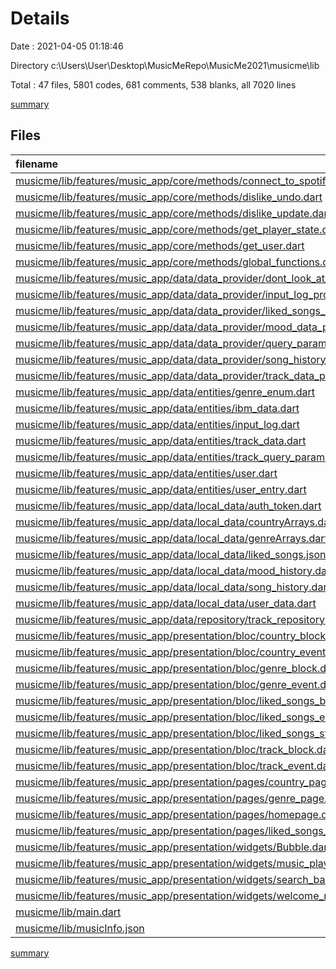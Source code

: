 # Details

Date : 2021-04-05 01:18:46

Directory c:\Users\User\Desktop\MusicMeRepo\MusicMe2021\musicme\lib

Total : 47 files,  5801 codes, 681 comments, 538 blanks, all 7020 lines

[summary](results.md)

## Files
| filename | language | code | comment | blank | total |
| :--- | :--- | ---: | ---: | ---: | ---: |
| [musicme/lib/features/music_app/core/methods/connect_to_spotify.dart](/musicme/lib/features/music_app/core/methods/connect_to_spotify.dart) | Dart | 29 | 1 | 3 | 33 |
| [musicme/lib/features/music_app/core/methods/dislike_undo.dart](/musicme/lib/features/music_app/core/methods/dislike_undo.dart) | Dart | 133 | 172 | 63 | 368 |
| [musicme/lib/features/music_app/core/methods/dislike_update.dart](/musicme/lib/features/music_app/core/methods/dislike_update.dart) | Dart | 161 | 201 | 56 | 418 |
| [musicme/lib/features/music_app/core/methods/get_player_state.dart](/musicme/lib/features/music_app/core/methods/get_player_state.dart) | Dart | 8 | 0 | 2 | 10 |
| [musicme/lib/features/music_app/core/methods/get_user.dart](/musicme/lib/features/music_app/core/methods/get_user.dart) | Dart | 62 | 5 | 11 | 78 |
| [musicme/lib/features/music_app/core/methods/global_functions.dart](/musicme/lib/features/music_app/core/methods/global_functions.dart) | Dart | 74 | 6 | 13 | 93 |
| [musicme/lib/features/music_app/data/data_provider/dont_look_at_me.dart](/musicme/lib/features/music_app/data/data_provider/dont_look_at_me.dart) | Dart | 114 | 12 | 3 | 129 |
| [musicme/lib/features/music_app/data/data_provider/input_log_provider.dart](/musicme/lib/features/music_app/data/data_provider/input_log_provider.dart) | Dart | 27 | 26 | 3 | 56 |
| [musicme/lib/features/music_app/data/data_provider/liked_songs_provider.dart](/musicme/lib/features/music_app/data/data_provider/liked_songs_provider.dart) | Dart | 43 | 27 | 8 | 78 |
| [musicme/lib/features/music_app/data/data_provider/mood_data_provider.dart](/musicme/lib/features/music_app/data/data_provider/mood_data_provider.dart) | Dart | 40 | 9 | 10 | 59 |
| [musicme/lib/features/music_app/data/data_provider/query_params_provider.dart](/musicme/lib/features/music_app/data/data_provider/query_params_provider.dart) | Dart | 95 | 49 | 20 | 164 |
| [musicme/lib/features/music_app/data/data_provider/song_history_provider.dart](/musicme/lib/features/music_app/data/data_provider/song_history_provider.dart) | Dart | 17 | 12 | 5 | 34 |
| [musicme/lib/features/music_app/data/data_provider/track_data_provider.dart](/musicme/lib/features/music_app/data/data_provider/track_data_provider.dart) | Dart | 281 | 68 | 42 | 391 |
| [musicme/lib/features/music_app/data/entities/genre_enum.dart](/musicme/lib/features/music_app/data/entities/genre_enum.dart) | Dart | 0 | 0 | 1 | 1 |
| [musicme/lib/features/music_app/data/entities/ibm_data.dart](/musicme/lib/features/music_app/data/entities/ibm_data.dart) | Dart | 23 | 1 | 6 | 30 |
| [musicme/lib/features/music_app/data/entities/input_log.dart](/musicme/lib/features/music_app/data/entities/input_log.dart) | Dart | 4 | 1 | 3 | 8 |
| [musicme/lib/features/music_app/data/entities/track_data.dart](/musicme/lib/features/music_app/data/entities/track_data.dart) | Dart | 23 | 3 | 7 | 33 |
| [musicme/lib/features/music_app/data/entities/track_query_params.dart](/musicme/lib/features/music_app/data/entities/track_query_params.dart) | Dart | 33 | 3 | 7 | 43 |
| [musicme/lib/features/music_app/data/entities/user.dart](/musicme/lib/features/music_app/data/entities/user.dart) | Dart | 10 | 0 | 2 | 12 |
| [musicme/lib/features/music_app/data/entities/user_entry.dart](/musicme/lib/features/music_app/data/entities/user_entry.dart) | Dart | 2 | 0 | 2 | 4 |
| [musicme/lib/features/music_app/data/local_data/auth_token.dart](/musicme/lib/features/music_app/data/local_data/auth_token.dart) | Dart | 1 | 1 | 1 | 3 |
| [musicme/lib/features/music_app/data/local_data/countryArrays.dart](/musicme/lib/features/music_app/data/local_data/countryArrays.dart) | Dart | 846 | 9 | 93 | 948 |
| [musicme/lib/features/music_app/data/local_data/genreArrays.dart](/musicme/lib/features/music_app/data/local_data/genreArrays.dart) | Dart | 2,212 | 42 | 19 | 2,273 |
| [musicme/lib/features/music_app/data/local_data/liked_songs.json](/musicme/lib/features/music_app/data/local_data/liked_songs.json) | JSON | 16 | 0 | 1 | 17 |
| [musicme/lib/features/music_app/data/local_data/mood_history.dart](/musicme/lib/features/music_app/data/local_data/mood_history.dart) | Dart | 1 | 1 | 2 | 4 |
| [musicme/lib/features/music_app/data/local_data/song_history.dart](/musicme/lib/features/music_app/data/local_data/song_history.dart) | Dart | 2 | 0 | 2 | 4 |
| [musicme/lib/features/music_app/data/local_data/user_data.dart](/musicme/lib/features/music_app/data/local_data/user_data.dart) | Dart | 2 | 0 | 2 | 4 |
| [musicme/lib/features/music_app/data/repository/track_repository.dart](/musicme/lib/features/music_app/data/repository/track_repository.dart) | Dart | 22 | 0 | 5 | 27 |
| [musicme/lib/features/music_app/presentation/bloc/country_block.dart](/musicme/lib/features/music_app/presentation/bloc/country_block.dart) | Dart | 32 | 1 | 4 | 37 |
| [musicme/lib/features/music_app/presentation/bloc/country_event.dart](/musicme/lib/features/music_app/presentation/bloc/country_event.dart) | Dart | 20 | 0 | 7 | 27 |
| [musicme/lib/features/music_app/presentation/bloc/genre_block.dart](/musicme/lib/features/music_app/presentation/bloc/genre_block.dart) | Dart | 32 | 2 | 5 | 39 |
| [musicme/lib/features/music_app/presentation/bloc/genre_event.dart](/musicme/lib/features/music_app/presentation/bloc/genre_event.dart) | Dart | 19 | 0 | 7 | 26 |
| [musicme/lib/features/music_app/presentation/bloc/liked_songs_block.dart](/musicme/lib/features/music_app/presentation/bloc/liked_songs_block.dart) | Dart | 41 | 1 | 3 | 45 |
| [musicme/lib/features/music_app/presentation/bloc/liked_songs_event.dart](/musicme/lib/features/music_app/presentation/bloc/liked_songs_event.dart) | Dart | 17 | 0 | 6 | 23 |
| [musicme/lib/features/music_app/presentation/bloc/liked_songs_state.dart](/musicme/lib/features/music_app/presentation/bloc/liked_songs_state.dart) | Dart | 23 | 0 | 8 | 31 |
| [musicme/lib/features/music_app/presentation/bloc/track_block.dart](/musicme/lib/features/music_app/presentation/bloc/track_block.dart) | Dart | 100 | 12 | 10 | 122 |
| [musicme/lib/features/music_app/presentation/bloc/track_event.dart](/musicme/lib/features/music_app/presentation/bloc/track_event.dart) | Dart | 36 | 0 | 12 | 48 |
| [musicme/lib/features/music_app/presentation/pages/country_page.dart](/musicme/lib/features/music_app/presentation/pages/country_page.dart) | Dart | 256 | 3 | 15 | 274 |
| [musicme/lib/features/music_app/presentation/pages/genre_page.dart](/musicme/lib/features/music_app/presentation/pages/genre_page.dart) | Dart | 181 | 3 | 14 | 198 |
| [musicme/lib/features/music_app/presentation/pages/homepage.dart](/musicme/lib/features/music_app/presentation/pages/homepage.dart) | Dart | 120 | 1 | 3 | 124 |
| [musicme/lib/features/music_app/presentation/pages/liked_songs_page.dart](/musicme/lib/features/music_app/presentation/pages/liked_songs_page.dart) | Dart | 259 | 3 | 9 | 271 |
| [musicme/lib/features/music_app/presentation/widgets/Bubble.dart](/musicme/lib/features/music_app/presentation/widgets/Bubble.dart) | Dart | 125 | 2 | 25 | 152 |
| [musicme/lib/features/music_app/presentation/widgets/music_player.dart](/musicme/lib/features/music_app/presentation/widgets/music_player.dart) | Dart | 199 | 0 | 8 | 207 |
| [musicme/lib/features/music_app/presentation/widgets/search_bar.dart](/musicme/lib/features/music_app/presentation/widgets/search_bar.dart) | Dart | 36 | 3 | 6 | 45 |
| [musicme/lib/features/music_app/presentation/widgets/welcome_message.dart](/musicme/lib/features/music_app/presentation/widgets/welcome_message.dart) | Dart | 14 | 0 | 2 | 16 |
| [musicme/lib/main.dart](/musicme/lib/main.dart) | Dart | 5 | 1 | 2 | 8 |
| [musicme/lib/musicInfo.json](/musicme/lib/musicInfo.json) | JSON | 5 | 0 | 0 | 5 |

[summary](results.md)